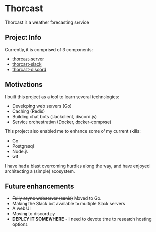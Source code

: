 # Thorcast

Thorcast is a weather forecasting service

## Project Info

Currently, it is comprised of 3 components:

- [thorcast-server](https://github.com/kylep342/thorcast-server)
- [thorcast-slack](https://github.com/kylep342/thorcast-slack)
- [thorcast-discord](https://github.com/kylep342/thorcast-discord)

## Motivations

I built this project as a tool to learn several technologies:

- Developing web servers (Go)
- Caching (Redis)
- Building chat bots (slackclient, discord.js)
- Service orchestration (Docker, docker-compose)

This project also enabled me to enhance some of my current skills:

- Go
- Postgresql
- Node.js
- Git

I have had a blast overcoming hurdles along the way, and have enjoyed architecting a (simple) ecosystem.

## Future enhancements

- ~~Fully async webserver (sanic)~~ Moved to Go.
- Making the Slack bot available to multiple Slack servers
- A web UI
- Moving to discord.py
- **DEPLOY IT SOMEWHERE** - I need to devote time to research hosting options.
